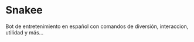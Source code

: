 # Snakee
Bot de entretenimiento en español con comandos de diversión, interaccion, utilidad y más...
